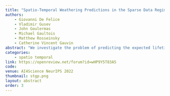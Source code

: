 ```yaml
---
title: "Spatio-Temporal Weathering Predictions in the Sparse Data Regime with Gaussian Processes"
authors:
    - Giovanni De Felice
    - Vladimir Gusev
    - John Goulermas
    - Michael Gaultois
    - Matthew Rosseinsky
    - Catherine Vincent Gauvin
abstract: "We investigate the problem of predicting the expected lifetime of a material in different climatic conditions from a few observations in sparsely located testing facilities. We propose a Spatio-Temporal adaptation of Gaussian Process Regression that takes full advantage of high-quality satellite data by performing an interpolation directly in the space of climatological time-series.  We illustrate our approach by predicting gloss retention of industrial paint formulations. Furthermore, our model provides uncertainty that can guide decision-making and is applicable to a wide range of problems."
categories:
    - spatio temporal
link: https://openreview.net/forum?id=wHP9Y5T83A5
code: 
venue: AI4Science NeurIPS 2022
thumbnail: stgp.png
layout: abstract
order: 3
---
```

